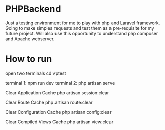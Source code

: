 # PHPBackend
Just a testing environment for me to play with php and Laravel framework. Going to make simples requests and test them as a pre-requisite for my future project. Will also use this opportunity to understand php composer and Apache webserver.

# How to run
open two terminals
cd vptest

terminal 1: npm run dev
terminal 2: php artisan serve


Clear Application Cache
php artisan session:clear


Clear Route Cache
php artisan route:clear

Clear Configuration Cache
php artisan config:clear

Clear Compiled Views Cache
php artisan view:clear